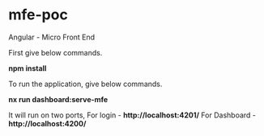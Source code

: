 # mfe-poc
Angular - Micro Front End

First give below commands.

**npm install**

To run the application, give below commands.

**nx run dashboard:serve-mfe**

It will run on two ports,
For login - **http://localhost:4201/**
For Dashboard - **http://localhost:4200/**
